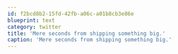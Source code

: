```yaml
---
id: f2bcd8b2-15fd-42fb-a06c-a01b8cb3e86e
blueprint: text
category: twitter
title: 'Mere seconds from shipping something big.'
caption: 'Mere seconds from shipping something big.'
---
```

